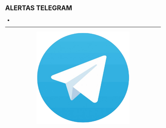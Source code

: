 ## ALERTAS TELEGRAM

- 

---

<p align="center">
  <img src="/MainFolder/img/tele.png" alt="TELEGRAM" width="300" height="300">
</p>

